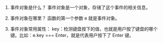 1. 事件对象是什么？
事件对象是一个对象，存储了这个事件的相关信息。

2. 事件对象在哪里？
函数的第一个参数 e 就是事件对象。

3. 事件对象常用属性：
key：检测键盘按下的值，也就是用户按了键盘的哪个键。比如：e.key === Enter，就是代表用户按下了 Enter 键。